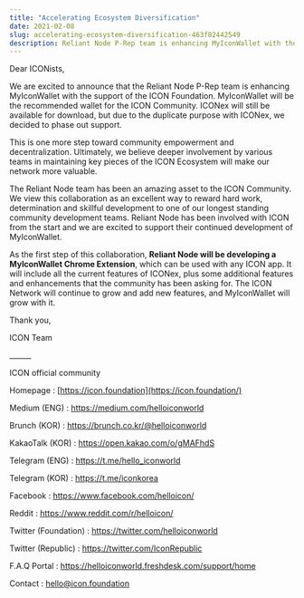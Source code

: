 ```yaml
---
title: "Accelerating Ecosystem Diversification"
date: 2021-02-08
slug: accelerating-ecosystem-diversification-463f82442549
description: Reliant Node P-Rep team is enhancing MyIconWallet with the support of the ICON Foundation
---
```


Dear ICONists,

We are excited to announce that the Reliant Node P-Rep team is enhancing MyIconWallet with the support of the ICON Foundation. MyIconWallet will be the recommended wallet for the ICON Community. ICONex will still be available for download, but due to the duplicate purpose with ICONex, we decided to phase out support.

This is one more step toward community empowerment and decentralization. Ultimately, we believe deeper involvement by various teams in maintaining key pieces of the ICON Ecosystem will make our network more valuable.

The Reliant Node team has been an amazing asset to the ICON Community. We view this collaboration as an excellent way to reward hard work, determination and skillful development to one of our longest standing community development teams. Reliant Node has been involved with ICON from the start and we are excited to support their continued development of MyIconWallet.

As the first step of this collaboration, **Reliant Node will be developing a MyIconWallet Chrome Extension**, which can be used with any ICON app. It will include all the current features of ICONex, plus some additional features and enhancements that the community has been asking for. The ICON Network will continue to grow and add new features, and MyIconWallet will grow with it.

Thank you,

ICON Team

\_\_\_\_\_\_

ICON official community

Homepage : [https://icon.foundation](https://icon.foundation/)

Medium (ENG) : <https://medium.com/helloiconworld>

Brunch (KOR) : <https://brunch.co.kr/@helloiconworld>

KakaoTalk (KOR) : <https://open.kakao.com/o/gMAFhdS>

Telegram (ENG) : <https://t.me/hello_iconworld>

Telegram (KOR) : <https://t.me/iconkorea>

Facebook : <https://www.facebook.com/helloicon/>

Reddit : <https://www.reddit.com/r/helloicon/>

Twitter (Foundation) : <https://twitter.com/helloiconworld>

Twitter (Republic) : <https://twitter.com/IconRepublic>

F.A.Q Portal : <https://helloiconworld.freshdesk.com/support/home>

Contact : hello@icon.foundation

